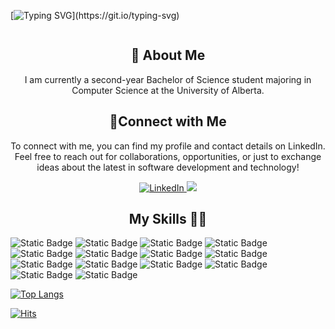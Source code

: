 [![Typing SVG](https://readme-typing-svg.demolab.com?font=Fira+Code&weight=600&size=40&duration=2000&pause=100&color=000000&center=true&vCenter=true&width=1500&height=60&lines=Hey...;I'm+Leyla+Gurbanova...;Welcome+to+My+GitHub+Account+%F0%9F%98%84!)](https://git.io/typing-svg)

<div align="center">
    <p>
        <img src="https://i.giphy.com/media/v1.Y2lkPTc5MGI3NjExb25rNnNlNHp3Yml2ZnV6MXBvc284ZDBjMzZzajYzc3U1eGU4cnNlYSZlcD12MV9pbnRlcm5hbF9naWZfYnlfaWQmY3Q9Zw/137EaR4vAOCn1S/giphy.gif" alt="" />
    </p>
</div>

<div align="center">
    <h2>🚀 About Me</h2>
    <p>I am currently a second-year Bachelor of Science student majoring in Computer Science at the University of Alberta.</p>
</div>

<div align="center">
    <h2>🚀Connect with Me</h2>
    <p>To connect with me, you can find my profile and contact details on LinkedIn. Feel free to reach out for collaborations, opportunities, or just to exchange ideas about the latest in software development and technology!</p>
</div>
<div align="center">
    <a href="https://www.linkedin.com/in/leyla-gurbanova-3a52112b9/">
        <img src="https://img.shields.io/badge/LinkedIn-0077B5?style=for-the-badge&logo=linkedin&logoColor=white" alt="LinkedIn"/>
        <img src="https://img.shields.io/badge/gurbanov%40ualberta.ca-emerald?style=for-the-badge&logoColor=white"/>
    </a>
</div>

<div align="center">
    <h2>My Skills 👩‍💻</h2>
    <p></p>
</div>

![Static Badge](https://img.shields.io/badge/Python-3776AB?style=for-the-badge&logo=python&logoColor=white)
![Static Badge](https://img.shields.io/badge/jupyter-red?style=for-the-badge&logo=jupyter&logoColor=white)
![Static Badge](https://img.shields.io/badge/C-00599C?style=for-the-badge&logo=c&logoColor=white)
![Static Badge](https://img.shields.io/badge/R-276DC3?style=for-the-badge&logo=r&logoColor=white)
![Static Badge](https://img.shields.io/badge/Amazon_AWS-232F3E?style=for-the-badge&logo=amazon-aws&logoColor=white)
![Static Badge](https://img.shields.io/badge/Flask-000000?style=for-the-badge&logo=flask&logoColor=white)
![Static Badge](https://img.shields.io/badge/NumPy-blue?style=for-the-badge&logo=numpy&logoColor=white)
![Static Badge](https://img.shields.io/badge/Pandas-purple?style=for-the-badge&logo=Pandas&logoColor=white)
![Static Badge](https://img.shields.io/badge/scikit--learn-orange?style=for-the-badge&logo=scikit-learn&logoColor=white)
![Static Badge](https://img.shields.io/badge/SPSS-blue?style=for-the-badge&logo=SPSS&logoColor=white)
![Static Badge](https://img.shields.io/badge/Shell_Script-121011?style=for-the-badge&logo=gnu-bash&logoColor=white)
![Static Badge](https://img.shields.io/badge/Git-red?style=for-the-badge&logo=git&logoColor=white)
![Static Badge](https://img.shields.io/badge/github-black?style=for-the-badge&logo=github&logoColor=white)
![Static Badge](https://img.shields.io/badge/latex-green?style=for-the-badge&logo=latex&logoColor=white)







[![Top Langs](https://github-readme-stats.vercel.app/api/top-langs/?username=Gurbnova&layout=donut-vertical)](https://github.com/Gurbnova/github-readme-stats)

[![Hits](https://hits.sh/github.com/Gurbnova/hits.svg?style=flat-square&label=visitors)](https://hits.sh/github.com/Gurbnova/hits/)
